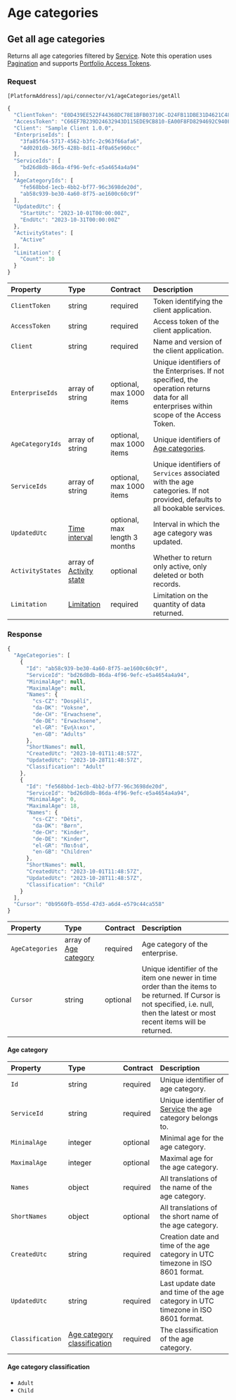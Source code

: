 <!-- AUTOMATICALLY GENERATED, DO NOT MODIFY -->
# Age categories

## Get all age categories

Returns all age categories filtered by [Service](services.md#service). 
Note this operation uses [Pagination](../guidelines/pagination.md) and supports [Portfolio Access Tokens](../guidelines/multi-property.md).

### Request

`[PlatformAddress]/api/connector/v1/ageCategories/getAll`

```javascript
{
  "ClientToken": "E0D439EE522F44368DC78E1BFB03710C-D24FB11DBE31D4621C4817E028D9E1D",
  "AccessToken": "C66EF7B239D24632943D115EDE9CB810-EA00F8FD8294692C940F6B5A8F9453D",
  "Client": "Sample Client 1.0.0",
  "EnterpriseIds": [
    "3fa85f64-5717-4562-b3fc-2c963f66afa6",
    "4d0201db-36f5-428b-8d11-4f0a65e960cc"
  ],
  "ServiceIds": [
    "bd26d8db-86da-4f96-9efc-e5a4654a4a94"
  ],
  "AgeCategoryIds": [
    "fe568bbd-1ecb-4bb2-bf77-96c3698de20d",
    "ab58c939-be30-4a60-8f75-ae1600c60c9f"
  ],
  "UpdatedUtc": {
    "StartUtc": "2023-10-01T00:00:00Z",
    "EndUtc": "2023-10-31T00:00:00Z"
  },
  "ActivityStates": [
    "Active"
  ],
  "Limitation": {
    "Count": 10
  }
}
```

| Property | Type | Contract | Description |
| :-- | :-- | :-- | :-- |
| `ClientToken` | string | required | Token identifying the client application. |
| `AccessToken` | string | required | Access token of the client application. |
| `Client` | string | required | Name and version of the client application. |
| `EnterpriseIds` | array of string | optional, max 1000 items | Unique identifiers of the Enterprises. If not specified, the operation returns data for all enterprises within scope of the Access Token. |
| `AgeCategoryIds` | array of string | optional, max 1000 items | Unique identifiers of [Age categories](agecategories.md#age-category). |
| `ServiceIds` | array of string | optional, max 1000 items | Unique identifiers of `Services` associated with the age categories. If not provided, defaults to all bookable services. |
| `UpdatedUtc` | [Time interval](_objects.md#time-interval) | optional, max length 3 months | Interval in which the age category was updated. |
| `ActivityStates` | array of [Activity state](_objects.md#activity-state) | optional | Whether to return only active, only deleted or both records. |
| `Limitation` | [Limitation](../guidelines/pagination.md#limitation) | required | Limitation on the quantity of data returned. |

### Response

```javascript
{
  "AgeCategories": [
    {
      "Id": "ab58c939-be30-4a60-8f75-ae1600c60c9f",
      "ServiceId": "bd26d8db-86da-4f96-9efc-e5a4654a4a94",
      "MinimalAge": null,
      "MaximalAge": null,
      "Names": {
        "cs-CZ": "Dospělí",
        "da-DK": "Voksne",
        "de-CH": "Erwachsene",
        "de-DE": "Erwachsene",
        "el-GR": "Ενήλικοι",
        "en-GB": "Adults"
      },
      "ShortNames": null,
      "CreatedUtc": "2023-10-01T11:48:57Z",
      "UpdatedUtc": "2023-10-28T11:48:57Z",
      "Classification": "Adult"
    },
    {
      "Id": "fe568bbd-1ecb-4bb2-bf77-96c3698de20d",
      "ServiceId": "bd26d8db-86da-4f96-9efc-e5a4654a4a94",
      "MinimalAge": 0,
      "MaximalAge": 18,
      "Names": {
        "cs-CZ": "Děti",
        "da-DK": "Børn",
        "de-CH": "Kinder",
        "de-DE": "Kinder",
        "el-GR": "Παιδιά",
        "en-GB": "Children"
      },
      "ShortNames": null,
      "CreatedUtc": "2023-10-01T11:48:57Z",
      "UpdatedUtc": "2023-10-28T11:48:57Z",
      "Classification": "Child"
    }
  ],
  "Cursor": "0b9560fb-055d-47d3-a6d4-e579c44ca558"
}
```

| Property | Type | Contract | Description |
| :-- | :-- | :-- | :-- |
| `AgeCategories` | array of [Age category](agecategories.md#age-category) | required | Age category of the enterprise. |
| `Cursor` | string | optional | Unique identifier of the item one newer in time order than the items to be returned. If Cursor is not specified, i.e. null, then the latest or most recent items will be returned. |

#### Age category

| Property | Type | Contract | Description |
| :-- | :-- | :-- | :-- |
| `Id` | string | required | Unique identifier of age category. |
| `ServiceId` | string | required | Unique identifier of [Service](services.md#service) the age category belongs to. |
| `MinimalAge` | integer | optional | Minimal age for the age category. |
| `MaximalAge` | integer | optional | Maximal age for the age category. |
| `Names` | object | required | All translations of the name of the age category. |
| `ShortNames` | object | optional | All translations of the short name of the age category. |
| `CreatedUtc` | string | required | Creation date and time of the age category in UTC timezone in ISO 8601 format. |
| `UpdatedUtc` | string | required | Last update date and time of the age category in UTC timezone in ISO 8601 format. |
| `Classification` | [Age category classification](agecategories.md#age-category-classification) | required | The classification of the age category. |

#### Age category classification

* `Adult`
* `Child`
